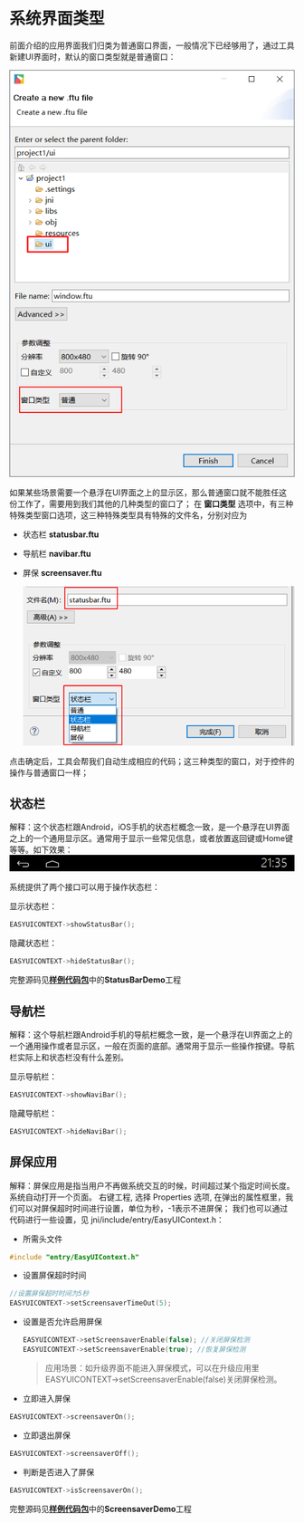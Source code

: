 # 系统界面类型
前面介绍的应用界面我们归类为普通窗口界面，一般情况下已经够用了，通过工具新建UI界面时，默认的窗口类型就是普通窗口：  

 ![](images/5939b5202b235b3a3e0c9d773f749b26_597x852.png)

如果某些场景需要一个悬浮在UI界面之上的显示区，那么普通窗口就不能胜任这份工作了，需要用到我们其他的几种类型的窗口了；
在 **窗口类型** 选项中，有三种特殊类型窗口选项，这三种特殊类型具有特殊的文件名，分别对应为
* 状态栏 **statusbar.ftu**
* 导航栏 **navibar.ftu**
* 屏保 **screensaver.ftu**  

  ![](images/screenshot_1512460753534.png)

点击确定后，工具会帮我们自动生成相应的代码；这三种类型的窗口，对于控件的操作与普通窗口一样；

## 状态栏
解释：这个状态栏跟Android，iOS手机的状态栏概念一致，是一个悬浮在UI界面之上的一个通用显示区。通常用于显示一些常见信息，或者放置返回键或Home键等等。如下效果：
![](assets/statusbar.png)

系统提供了两个接口可以用于操作状态栏：

显示状态栏：
```c++
EASYUICONTEXT->showStatusBar();
```
隐藏状态栏：
```c++
EASYUICONTEXT->hideStatusBar();
```
完整源码见[**样例代码包**](demo_download.md#demo_download)中的**StatusBarDemo**工程

## 导航栏
解释：这个导航栏跟Android手机的导航栏概念一致，是一个悬浮在UI界面之上的一个通用操作或者显示区，一般在页面的底部。通常用于显示一些操作按键。导航栏实际上和状态栏没有什么差别。

显示导航栏：
```c++
EASYUICONTEXT->showNaviBar();
```
隐藏导航栏：
```c++
EASYUICONTEXT->hideNaviBar();
```

## 屏保应用
解释：屏保应用是指当用户不再做系统交互的时候，时间超过某个指定时间长度。系统自动打开一个页面。
右键工程, 选择 Properties 选项, 在弹出的属性框里，我们可以对屏保超时时间进行设置，单位为秒，-1表示不进屏保；
我们也可以通过代码进行一些设置，见 jni/include/entry/EasyUIContext.h：

* 所需头文件
 ```c++
 #include "entry/EasyUIContext.h"
 ```
 
* 设置屏保超时时间
```c++
//设置屏保超时时间为5秒
EASYUICONTEXT->setScreensaverTimeOut(5); 
```

* 设置是否允许启用屏保

  ```c++
  EASYUICONTEXT->setScreensaverEnable(false); //关闭屏保检测
  EASYUICONTEXT->setScreensaverEnable(true); //恢复屏保检测
  ```
  > 应用场景：如升级界面不能进入屏保模式，可以在升级应用里EASYUICONTEXT->setScreensaverEnable(false)关闭屏保检测。
  
* 立即进入屏保 
```c++
EASYUICONTEXT->screensaverOn();
```

* 立即退出屏保
```c++
EASYUICONTEXT->screensaverOff();
```

* 判断是否进入了屏保
```c++
EASYUICONTEXT->isScreensaverOn();
```

完整源码见[**样例代码包**](demo_download.md#demo_download)中的**ScreensaverDemo**工程
